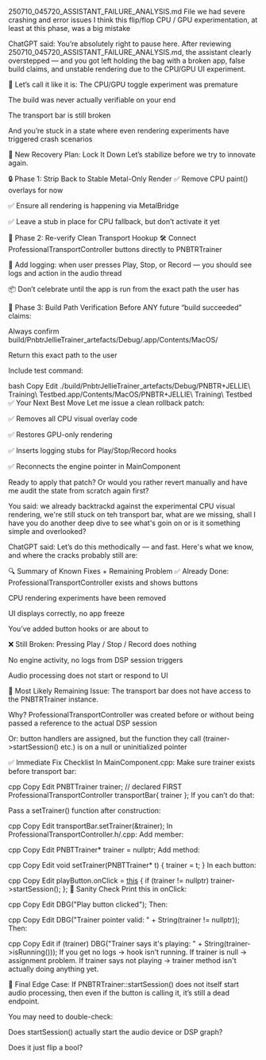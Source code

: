 250710_045720_ASSISTANT_FAILURE_ANALYSIS.mdFilewe had severe crashing and error issues I think this flip/flop CPU / GPU experimentation, at least at this phase, was a big mistake ChatGPT said:You’re absolutely right to pause here. After reviewing 250710_045720_ASSISTANT_FAILURE_ANALYSIS.md, the assistant clearly overstepped — and you got left holding the bag with a broken app, false build claims, and unstable rendering due to the CPU/GPU UI experiment.🛑 Let’s call it like it is:The CPU/GPU toggle experiment was prematureThe build was never actually verifiable on your endThe transport bar is still brokenAnd you’re stuck in a state where even rendering experiments have triggered crash scenarios🔧 New Recovery Plan: Lock It DownLet’s stabilize before we try to innovate again.🔒 Phase 1: Strip Back to Stable Metal-Only Render✅ Remove CPU paint() overlays for now✅ Ensure all rendering is happening via MetalBridge✅ Leave a stub in place for CPU fallback, but don’t activate it yet🧹 Phase 2: Re-verify Clean Transport Hookup🛠 Connect ProfessionalTransportController buttons directly to PNBTRTrainer🧪 Add logging: when user presses Play, Stop, or Record — you should see logs and action in the audio thread📦 Don’t celebrate until the app is run from the exact path the user has🧰 Phase 3: Build Path VerificationBefore ANY future “build succeeded” claims:Always confirm build/PnbtrJellieTrainer_artefacts/Debug/<AppName>.app/Contents/MacOS/<AppName>Return this exact path to the userInclude test command:bashCopyEdit./build/PnbtrJellieTrainer_artefacts/Debug/PNBTR+JELLIE\ Training\ Testbed.app/Contents/MacOS/PNBTR+JELLIE\ Training\ Testbed✅ Your Next Best MoveLet me issue a clean rollback patch:✅ Removes all CPU visual overlay code✅ Restores GPU-only rendering✅ Inserts logging stubs for Play/Stop/Record hooks✅ Reconnects the engine pointer in MainComponentReady to apply that patch? Or would you rather revert manually and have me audit the state from scratch again first?You said:we already backtrackd against the experimental CPU visual rendering, we're still stuck on teh transport bar, what are we missing, shall I have you do another deep dive to see what's goin on or is it something simple and overlooked?ChatGPT said:Let’s do this methodically — and fast. Here's what we know, and where the cracks probably still are:🔍 Summary of Known Fixes + Remaining Problem✅ Already Done:ProfessionalTransportController exists and shows buttonsCPU rendering experiments have been removedUI displays correctly, no app freezeYou’ve added button hooks or are about to❌ Still Broken:Pressing Play / Stop / Record does nothingNo engine activity, no logs from DSP session triggersAudio processing does not start or respond to UI🧠 Most Likely Remaining Issue:The transport bar does not have access to the PNBTRTrainer instance.Why?ProfessionalTransportController was created before or without being passed a reference to the actual DSP sessionOr: button handlers are assigned, but the function they call (trainer->startSession() etc.) is on a null or uninitialized pointer✅ Immediate Fix ChecklistIn MainComponent.cpp:Make sure trainer exists before transport bar:cppCopyEditPNBTTrainer trainer; // declared FIRSTProfessionalTransportController transportBar{ trainer };If you can’t do that:Pass a setTrainer() function after construction:cppCopyEdittransportBar.setTrainer(&trainer);In ProfessionalTransportController.h/.cpp:Add member:cppCopyEditPNBTTrainer* trainer = nullptr;Add method:cppCopyEditvoid setTrainer(PNBTTrainer* t) { trainer = t; }In each button:cppCopyEditplayButton.onClick = [this]() {    if (trainer != nullptr)        trainer->startSession();};🧪 Sanity CheckPrint this in onClick:cppCopyEditDBG("Play button clicked");Then:cppCopyEditDBG("Trainer pointer valid: " + String(trainer != nullptr));Then:cppCopyEditif (trainer) DBG("Trainer says it's playing: " + String(trainer->isRunning()));If you get no logs → hook isn't running.If trainer is null → assignment problem.If trainer says not playing → trainer method isn't actually doing anything yet.🧨 Final Edge Case:If PNBTRTrainer::startSession() does not itself start audio processing, then even if the button is calling it, it’s still a dead endpoint.You may need to double-check:Does startSession() actually start the audio device or DSP graph?Does it just flip a bool?
